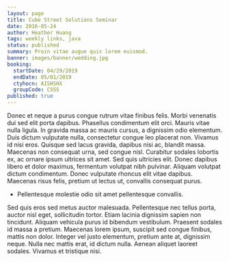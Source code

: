 ```yaml
---
layout: page
title: Cube Street Solutions Seminar
date: 2016-05-24
author: Heather Huang
tags: weekly links, java
status: published
summary: Proin vitae augue quis lorem euismod.
banner: images/banner/wedding.jpg
booking:
  startDate: 04/29/2019
  endDate: 05/01/2019
  ctyhocn: AISHSHX
  groupCode: CSSS
published: true
---
```

Donec et neque a purus congue rutrum vitae finibus felis. Morbi venenatis dui sed elit porta dapibus. Phasellus condimentum elit orci. Mauris vitae nulla ligula. In gravida massa ac mauris cursus, a dignissim odio elementum. Duis dictum vulputate nulla, consectetur congue leo placerat non. Vivamus id nisi eros. Quisque sed lacus gravida, dapibus nisi ac, blandit massa. Maecenas non consequat urna, sed congue nisl. Curabitur sodales lobortis ex, ac ornare ipsum ultrices sit amet. Sed quis ultricies elit. Donec dapibus libero et dolor maximus, fermentum volutpat nibh pulvinar. Aliquam volutpat dictum condimentum. Donec vulputate rhoncus elit vitae dapibus. Maecenas risus felis, pretium ut lectus ut, convallis consequat purus.

* Pellentesque molestie odio sit amet pellentesque convallis.

Sed quis eros sed metus auctor malesuada. Pellentesque nec tellus porta, auctor nisl eget, sollicitudin tortor. Etiam lacinia dignissim sapien non tincidunt. Aliquam vehicula purus id bibendum vestibulum. Praesent sodales id massa a pretium. Maecenas lorem ipsum, suscipit sed congue finibus, mattis non dolor. Integer vel justo elementum, pretium ante at, dignissim neque. Nulla nec mattis erat, id dictum nulla. Aenean aliquet laoreet sodales. Vivamus et tristique nisi.
